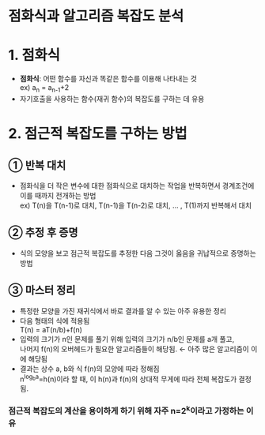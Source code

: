 점화식과 알고리즘 복잡도 분석
==
# 1. 점화식
- **점화식**: 어떤 함수를 자신과 똑같은 함수를 이용해 나타내는 것  
  ex) a<sub>n</sub> = a<sub>n-1</sub>+2  
- 자기호출을 사용하는 함수(재귀 함수)의 복잡도를 구하는 데 유용  
  
    
# 2. 점근적 복잡도를 구하는 방법
## ① 반복 대치
- 점화식을 더 작은 변수에 대한 점화식으로 대치하는 작업을 반복하면서 경계조건에 이를 때까지 전개하는 방법  
  ex) T(n)을 T(n-1)로 대치, T(n-1)을 T(n-2)로 대치, … , T(1)까지 반복해서 대치   
  
## ② 추정 후 증명  
- 식의 모양을 보고 점근적 복잡도를 추정한 다음 그것이 옳음을 귀납적으로 증명하는 방법  

## ③ 마스터 정리 
- 특정한 모양을 가진 재귀식에서 바로 결과를 알 수 있는 아주 유용한 정리  
- 다음 형태의 식에 적용됨  
  T(n) = aT(n/b)+f(n)  
- 입력의 크기가 n인 문제를 풀기 위해 입력의 크기가 n/b인 문제를 a개 풀고,  
  나머지 f(n)의 오버헤드가 필요한 알고리즘들이 해당됨. ← 아주 많은 알고리즘이 이에 해당됨  
- 결과는 상수 a, b와 식 f(n)의 모양에 따라 정해짐  
  n<sup>log<sub>b</sub>a</sup>=h(n)이라 할 때, 이 h(n)과 f(n)의 상대적 무게에 따라 전체 복잡도가 결정됨.  
    
###  점근적 복잡도의 계산을 용이하게 하기 위해 자주 n=2<sup>k</sup>이라고 가정하는 이유
